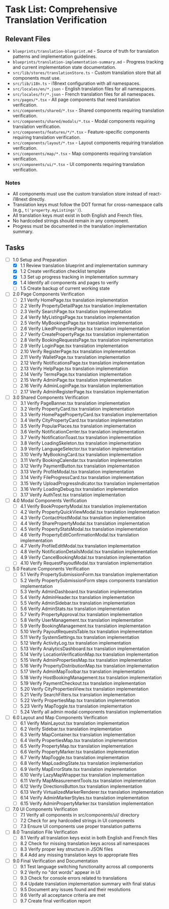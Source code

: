 # Task List: Comprehensive Translation Verification

## Relevant Files

- `blueprints/translation-blueprint.md` - Source of truth for translation patterns and implementation guidelines.
- `blueprints/translation-implementation-summary.md` - Progress tracking and current implementation state documentation.
- `src/lib/stores/translationStore.ts` - Custom translation store that all components must use.
- `src/lib/i18n.ts` - i18next configuration with all namespaces.
- `src/locales/en/*.json` - English translation files for all namespaces.
- `src/locales/fr/*.json` - French translation files for all namespaces.
- `src/pages/*.tsx` - All page components that need translation verification.
- `src/components/shared/*.tsx` - Shared components requiring translation verification.
- `src/components/shared/modals/*.tsx` - Modal components requiring translation verification.
- `src/components/features/*/*.tsx` - Feature-specific components requiring translation verification.
- `src/components/layout/*.tsx` - Layout components requiring translation verification.
- `src/components/map/*.tsx` - Map components requiring translation verification.
- `src/components/ui/*.tsx` - UI components requiring translation verification.

### Notes

- All components must use the custom translation store instead of react-i18next directly.
- Translation keys must follow the DOT format for cross-namespace calls (e.g., `t('property.myListings')`).
- All translation keys must exist in both English and French files.
- No hardcoded strings should remain in any component.
- Progress must be documented in the translation implementation summary.

## Tasks

- [ ] 1.0 Setup and Preparation
  - [x] 1.1 Review translation blueprint and implementation summary
  - [x] 1.2 Create verification checklist template
  - [x] 1.3 Set up progress tracking in implementation summary
  - [x] 1.4 Identify all components and pages to verify
  - [ ] 1.5 Create backup of current working state

- [ ] 2.0 Page Components Verification
  - [ ] 2.1 Verify HomePage.tsx translation implementation
  - [ ] 2.2 Verify PropertyDetailPage.tsx translation implementation
  - [ ] 2.3 Verify SearchPage.tsx translation implementation
  - [ ] 2.4 Verify MyListingsPage.tsx translation implementation
  - [ ] 2.5 Verify MyBookingsPage.tsx translation implementation
  - [ ] 2.6 Verify LikedPropertiesPage.tsx translation implementation
  - [ ] 2.7 Verify CreatePropertyPage.tsx translation implementation
  - [ ] 2.8 Verify BookingRequestsPage.tsx translation implementation
  - [ ] 2.9 Verify LoginPage.tsx translation implementation
  - [ ] 2.10 Verify RegisterPage.tsx translation implementation
  - [ ] 2.11 Verify WalletPage.tsx translation implementation
  - [ ] 2.12 Verify NotificationsPage.tsx translation implementation
  - [ ] 2.13 Verify HelpPage.tsx translation implementation
  - [ ] 2.14 Verify TermsPage.tsx translation implementation
  - [ ] 2.15 Verify AdminPage.tsx translation implementation
  - [ ] 2.16 Verify AdminLoginPage.tsx translation implementation
  - [ ] 2.17 Verify AdminRegisterPage.tsx translation implementation

- [ ] 3.0 Shared Components Verification
  - [ ] 3.1 Verify PageBanner.tsx translation implementation
  - [ ] 3.2 Verify PropertyCard.tsx translation implementation
  - [ ] 3.3 Verify HomePagePropertyCard.tsx translation implementation
  - [ ] 3.4 Verify CityPropertyCard.tsx translation implementation
  - [ ] 3.5 Verify PopularPlaces.tsx translation implementation
  - [ ] 3.6 Verify NotificationCenter.tsx translation implementation
  - [ ] 3.7 Verify NotificationToast.tsx translation implementation
  - [ ] 3.8 Verify LoadingSkeleton.tsx translation implementation
  - [ ] 3.9 Verify LanguageSelector.tsx translation implementation
  - [ ] 3.10 Verify MyBookingCard.tsx translation implementation
  - [ ] 3.11 Verify BookingCalendar.tsx translation implementation
  - [ ] 3.12 Verify PaymentButton.tsx translation implementation
  - [ ] 3.13 Verify ProfileModal.tsx translation implementation
  - [ ] 3.14 Verify FileProgressCard.tsx translation implementation
  - [ ] 3.15 Verify UploadProgressIndicator.tsx translation implementation
  - [ ] 3.16 Verify LoadingDebug.tsx translation implementation
  - [ ] 3.17 Verify AuthTest.tsx translation implementation

- [ ] 4.0 Modal Components Verification
  - [ ] 4.1 Verify BookPropertyModal.tsx translation implementation
  - [ ] 4.2 Verify PropertyQuickViewModal.tsx translation implementation
  - [ ] 4.3 Verify ContactHostModal.tsx translation implementation
  - [ ] 4.4 Verify SharePropertyModal.tsx translation implementation
  - [ ] 4.5 Verify PropertyStatsModal.tsx translation implementation
  - [ ] 4.6 Verify PropertyEditConfirmationModal.tsx translation implementation
  - [ ] 4.7 Verify ProfileEditModal.tsx translation implementation
  - [ ] 4.8 Verify NotificationDetailsModal.tsx translation implementation
  - [ ] 4.9 Verify CancelBookingModal.tsx translation implementation
  - [ ] 4.10 Verify RequestPayoutModal.tsx translation implementation

- [ ] 5.0 Feature Components Verification
  - [ ] 5.1 Verify PropertySubmissionForm.tsx translation implementation
  - [ ] 5.2 Verify PropertySubmissionForm steps components translation implementation
  - [ ] 5.3 Verify AdminDashboard.tsx translation implementation
  - [ ] 5.4 Verify AdminHeader.tsx translation implementation
  - [ ] 5.5 Verify AdminSidebar.tsx translation implementation
  - [ ] 5.6 Verify AdminStats.tsx translation implementation
  - [ ] 5.7 Verify PropertyApproval.tsx translation implementation
  - [ ] 5.8 Verify UserManagement.tsx translation implementation
  - [ ] 5.9 Verify BookingManagement.tsx translation implementation
  - [ ] 5.10 Verify PayoutRequestsTable.tsx translation implementation
  - [ ] 5.11 Verify SystemSettings.tsx translation implementation
  - [ ] 5.12 Verify ActivityLog.tsx translation implementation
  - [ ] 5.13 Verify AnalyticsDashboard.tsx translation implementation
  - [ ] 5.14 Verify LocationVerificationMap.tsx translation implementation
  - [ ] 5.15 Verify AdminPropertiesMap.tsx translation implementation
  - [ ] 5.16 Verify PropertyDistributionMap.tsx translation implementation
  - [ ] 5.17 Verify AdminMapToolbar.tsx translation implementation
  - [ ] 5.18 Verify HostBookingManagement.tsx translation implementation
  - [ ] 5.19 Verify PaymentCheckout.tsx translation implementation
  - [ ] 5.20 Verify CityPropertiesView.tsx translation implementation
  - [ ] 5.21 Verify SearchFilters.tsx translation implementation
  - [ ] 5.22 Verify PropertiesMap.tsx translation implementation
  - [ ] 5.23 Verify MapToggle.tsx translation implementation
  - [ ] 5.24 Verify all admin modal components translation implementation

- [ ] 6.0 Layout and Map Components Verification
  - [ ] 6.1 Verify MainLayout.tsx translation implementation
  - [ ] 6.2 Verify Sidebar.tsx translation implementation
  - [ ] 6.3 Verify MapContainer.tsx translation implementation
  - [ ] 6.4 Verify PropertiesMap.tsx translation implementation
  - [ ] 6.5 Verify PropertyMap.tsx translation implementation
  - [ ] 6.6 Verify PropertyMarker.tsx translation implementation
  - [ ] 6.7 Verify MapToggle.tsx translation implementation
  - [ ] 6.8 Verify MapLoadingState.tsx translation implementation
  - [ ] 6.9 Verify MapErrorState.tsx translation implementation
  - [ ] 6.10 Verify LazyMapWrapper.tsx translation implementation
  - [ ] 6.11 Verify MapMeasurementTools.tsx translation implementation
  - [ ] 6.12 Verify DirectionsButton.tsx translation implementation
  - [ ] 6.13 Verify VirtualizedMarkerRenderer.tsx translation implementation
  - [ ] 6.14 Verify AdminMarkerStyles.tsx translation implementation
  - [ ] 6.15 Verify AdminPropertyMarker.tsx translation implementation

- [ ] 7.0 UI Components Verification
  - [ ] 7.1 Verify all components in src/components/ui/ directory
  - [ ] 7.2 Check for any hardcoded strings in UI components
  - [ ] 7.3 Ensure UI components use proper translation patterns

- [ ] 8.0 Translation File Verification
  - [ ] 8.1 Verify all translation keys exist in both English and French files
  - [ ] 8.2 Check for missing translation keys across all namespaces
  - [ ] 8.3 Verify proper key structure in JSON files
  - [ ] 8.4 Add any missing translation keys to appropriate files

- [ ] 9.0 Final Verification and Documentation
  - [ ] 9.1 Test language switching functionality across all components
  - [ ] 9.2 Verify no "dot words" appear in UI
  - [ ] 9.3 Check for console errors related to translations
  - [ ] 9.4 Update translation implementation summary with final status
  - [ ] 9.5 Document any issues found and their resolutions
  - [ ] 9.6 Verify all acceptance criteria are met
  - [ ] 9.7 Create final verification report 